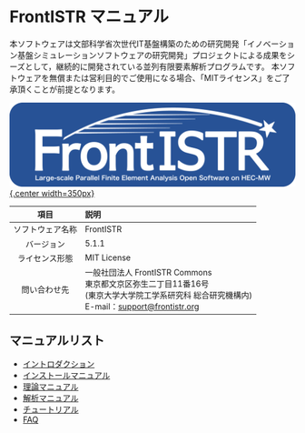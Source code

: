 <!-- 表記は FrontISTR ver. 0.0 で統一します -->
# FrontISTR マニュアル

本ソフトウェアは文部科学省次世代IT基盤構築のための研究開発「イノベーション基盤シミュレーションソフトウェアの研究開発」プロジェクトによる成果をシーズとして，継続的に開発されている並列有限要素解析プログラムです。
本ソフトウェアを無償または営利目的でご使用になる場合、「MITライセンス」をご了承頂くことが前提となります。

[![FrontISTR](./image/FrontISTR_logo.png){.center width=350px}](https://www.frontistr.com)

| 項目             | 説明        |
|:----------------:|:------------|
| ソフトウェア名称 | FrontISTR   |
| バージョン       | 5.1.1       |
| ライセンス形態   | MIT License |
| 問い合わせ先     | 一般社団法人 FrontISTR Commons<br>東京都文京区弥生二丁目11番16号<br>(東京大学大学院工学系研究科 総合研究機構内)<br>E-mail：support@frontistr.org |

## マニュアルリスト

- [イントロダクション](./intro/index.md)
- [インストールマニュアル](./install/index.md)
- [理論マニュアル](./theory/index.md)
- [解析マニュアル](./analysis/index.md)
- [チュートリアル](./tutorial/index.md)
- [FAQ](./faq/index.md)

<!-- ここまでテンプレート -->


